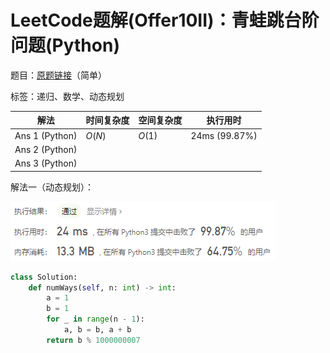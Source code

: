 # LeetCode题解(Offer10II)：青蛙跳台阶问题(Python)

题目：[原题链接](https://leetcode-cn.com/problems/qing-wa-tiao-tai-jie-wen-ti-lcof/)（简单）

标签：递归、数学、动态规划

| 解法           | 时间复杂度 | 空间复杂度 | 执行用时      |
| -------------- | ---------- | ---------- | ------------- |
| Ans 1 (Python) | $O(N)$     | $O(1)$     | 24ms (99.87%) |
| Ans 2 (Python) |            |            |               |
| Ans 3 (Python) |            |            |               |

解法一（动态规划）：

![LeetCode题解(Offer10II)：截图](LeetCode题解(Offer10II)：截图.png)

```python
class Solution:
    def numWays(self, n: int) -> int:
        a = 1
        b = 1
        for _ in range(n - 1):
            a, b = b, a + b
        return b % 1000000007
```